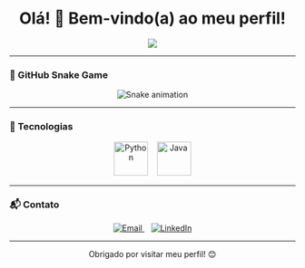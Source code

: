 <h1 align="center">Olá! 👋 Bem-vindo(a) ao meu perfil!</h1>

<p align="center">
  <img src="https://readme-typing-svg.herokuapp.com/?lines=Desenvolvedor+Python+e+Java;Apaixonado+por+Tecnologia+%F0%9F%94%A5&center=true&width=500&height=45">
</p>

---

### 🐍 GitHub Snake Game

<p align="center">
  <img src="https://github.com/spinelli00/spinelli00/blob/output/github-contribution-grid-snake.svg" alt="Snake animation" />
</p>

---

### 🚀 Tecnologias

<p align="center">
  <img src="https://cdn.jsdelivr.net/gh/devicons/devicon/icons/python/python-original.svg" width="60px" alt="Python"/>
  &nbsp;&nbsp;
  <img src="https://cdn.jsdelivr.net/gh/devicons/devicon/icons/java/java-original.svg" width="60px" alt="Java"/>
</p>

---

### 📬 Contato

<p align="center">
  <a href="mailto:patrikrutter7@gmail.com">
    <img src="https://img.shields.io/badge/Email-D14836?style=for-the-badge&logo=gmail&logoColor=white" alt="Email"/>
  </a>
  &nbsp;&nbsp;
  <a href="https://www.linkedin.com/in/spinelli00/" target="_blank">
    <img src="https://img.shields.io/badge/LinkedIn-0077B5?style=for-the-badge&logo=linkedin&logoColor=white" alt="LinkedIn"/>
  </a>
</p>

---

<p align="center">Obrigado por visitar meu perfil! 😊</p>
